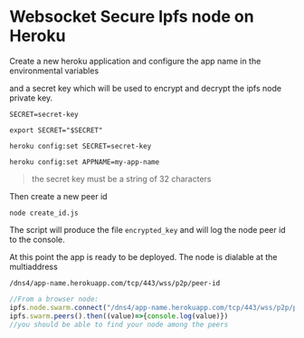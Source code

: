 # Websocket Secure Ipfs node on Heroku

Create a new heroku application and configure the app name in the environmental variables

and a secret key which will be used to encrypt and decrypt the ipfs node private key.

```
SECRET=secret-key

export SECRET="$SECRET"

heroku config:set SECRET=secret-key

heroku config:set APPNAME=my-app-name
```

> the secret key must be a string of 32 characters

Then create a new peer id

```
node create_id.js
```

The script will produce the file `encrypted_key` and will log the node peer id to the console.  

At this point the app is ready to be deployed. The node is dialable at the multiaddress 

`/dns4/app-name.herokuapp.com/tcp/443/wss/p2p/peer-id`

```javascript
//From a browser node:
ipfs.node.swarm.connect("/dns4/app-name.herokuapp.com/tcp/443/wss/p2p/peer-id")
ipfs.swarm.peers().then((value)=>{console.log(value)}) 
//you should be able to find your node among the peers 
```







 
